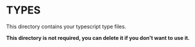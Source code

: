 # TYPES

This directory contains your typescript type files.

**This directory is not required, you can delete it if you don't want to use it.**